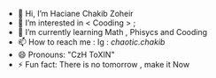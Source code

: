 - 👋 Hi, I’m Haciane Chakib Zoheir 
- 👀 I’m interested in < Cooding > ;
- 🌱 I’m currently learning Math , Phisycs and Cooding
- 📫 How to reach me : Ig : _chaotic.chakib_
- 😄 Pronouns: "CzH ToXIN" 
- ⚡ Fun fact: There is no tomorrow , make it Now 

<!---
CzhToxin/CzhToxin is a ✨ special ✨ repository because its `README.md` (this file) appears on your GitHub profile.
You can click the Preview link to take a look at your changes.
--->
